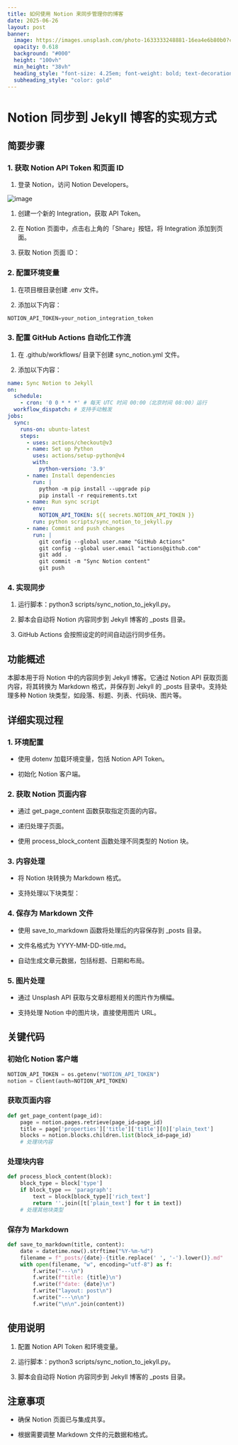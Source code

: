 ```yaml
---
title: 如何使用 Notion 来同步管理你的博客
date: 2025-06-26
layout: post
banner:
  image: https://images.unsplash.com/photo-1633333248881-16ea4e6b80b0?crop=entropy&cs=tinysrgb&fit=max&fm=jpg&ixid=M3w2OTIwMzJ8MHwxfHJhbmRvbXx8fHx8fHx8fDE3NTA5MDc5NzB8&ixlib=rb-4.1.0&q=80&w=1080
  opacity: 0.618
  background: "#000"
  height: "100vh"
  min_height: "38vh"
  heading_style: "font-size: 4.25em; font-weight: bold; text-decoration: underline"
  subheading_style: "color: gold"
---
```


# Notion 同步到 Jekyll 博客的实现方式

## 简要步骤

### 1. 获取 Notion API Token 和页面 ID

1. 登录 Notion，访问 Notion Developers。

![image](https://prod-files-secure.s3.us-west-2.amazonaws.com/a7a0cc5a-89b9-4cda-8686-1fba0ca52f40/d19c1afe-dea5-4312-9333-786b0ba83054/image.png?X-Amz-Algorithm=AWS4-HMAC-SHA256&X-Amz-Content-Sha256=UNSIGNED-PAYLOAD&X-Amz-Credential=ASIAZI2LB4662GQOTCIR%2F20250626%2Fus-west-2%2Fs3%2Faws4_request&X-Amz-Date=20250626T031930Z&X-Amz-Expires=3600&X-Amz-Security-Token=IQoJb3JpZ2luX2VjEFsaCXVzLXdlc3QtMiJIMEYCIQCo%2BZx1XiTiiSQMfiHpgfJKVzSSPnjo04xcH%2FKAfphoQwIhAPC8J9sv%2BNrdc5obNdq0JwF9wewHYCCVW1ujj9875StvKv8DCFQQABoMNjM3NDIzMTgzODA1Igw02cQw1835oTap1bsq3AOP3iyyDwUDGSOCQsqkepqZUhBaygVwTbhuYU7FVs52q%2F8a3T%2Fs%2BtZniM1o5%2BTpkZ8nxAmBxA1Uk3JM%2Bo0K9vAScUJ85ZsZp7cp2ycr7EXz0o7k93ktbDKy8yUhoyXeQUfSH3vDqoUrMEdTg5CD3xlT0qMGgSKqTZOzIXAIHKc0M8zPyeisfLrACdST8NGU29fuCdXRGtiyqOhmni6mqVRft0NaaK3jGEWsa3e0faMqx6HctqBxoLzocE0XFAubfRJTL5XfHOptVmXP6B4%2FkZEHSzKN5nML04TD46YJewbd650qxpS9cx%2FoWGWbcGvDBRex1yduO6Ir41oRyFvMUVvj4c9awyop7nTmhQ0aNAkgulFm2WGFpFK4xG3PRRXCuoYpZD3Xmy2vYP622KX13eIJZ2Bo0FwKX1y8aWp9pWb15WcgNk%2BYJEkkQfcR825ThiTh2zyIu1KuNFsRqxyAMMzyeEV9QLXAkuEVOdOoJsXohvF1ZZq%2FnlSJPLXW6%2FkXP1p3QByfpkoe0dfM1u9fsNoB9rIwFP9GQo0YMkLHO9SpjATFFP%2BZE8PkqsgBKntbHmXSw%2Fk%2FQaIFEAB6aKOgox3Iv2FkZKIfJtt2%2Fx62rTiVQmhUSG3U3AaVyvPkkTCj3%2FLCBjqkAWc2bd6BA%2F%2FctDwqJ0PvCXDtQbjfBuJDvOC4Hjsozn9ZsU6WDJc2x74hpAwXmM8R0ub6XI%2Bt1xd2q%2B%2Bn%2FJL6Y6gAL2K%2FVLCmI2forxbQV4ZbyTVu0h5cdSP4ZypWdN13nxJ9xgtfwO5IGtX9hwTIHyPR53UNmyvylXP0QWFD11CQ9fUtCgjCm9dTPQ6yRw7mGVRoFUcqWT25rpvwLYgFnAHM0sML&X-Amz-Signature=5d07dadffafb2e6a02d3bfa3e51cbf8164d3df070692e3129adda785a89fb27d&X-Amz-SignedHeaders=host&x-amz-checksum-mode=ENABLED&x-id=GetObject)

1. 创建一个新的 Integration，获取 API Token。

1. 在 Notion 页面中，点击右上角的「Share」按钮，将 Integration 添加到页面。

1. 获取 Notion 页面 ID：


### 2. 配置环境变量

1. 在项目根目录创建 .env 文件。

1. 添加以下内容：

```javascript
NOTION_API_TOKEN=your_notion_integration_token
```

### 3. 配置 GitHub Actions 自动化工作流

1. 在 .github/workflows/ 目录下创建 sync_notion.yml 文件。

1. 添加以下内容：

```yaml
name: Sync Notion to Jekyll
on:
  schedule:
    - cron: '0 0 * * *' # 每天 UTC 时间 00:00（北京时间 08:00）运行
  workflow_dispatch: # 支持手动触发
jobs:
  sync:
    runs-on: ubuntu-latest
    steps:
      - uses: actions/checkout@v3
      - name: Set up Python
        uses: actions/setup-python@v4
        with:
          python-version: '3.9'
      - name: Install dependencies
        run: |
          python -m pip install --upgrade pip
          pip install -r requirements.txt
      - name: Run sync script
        env:
          NOTION_API_TOKEN: ${{ secrets.NOTION_API_TOKEN }}
        run: python scripts/sync_notion_to_jekyll.py
      - name: Commit and push changes
        run: |
          git config --global user.name "GitHub Actions"
          git config --global user.email "actions@github.com"
          git add .
          git commit -m "Sync Notion content"
          git push
```

### 4. 实现同步

1. 运行脚本：python3 scripts/sync_notion_to_jekyll.py。

1. 脚本会自动将 Notion 内容同步到 Jekyll 博客的 _posts 目录。

1. GitHub Actions 会按照设定的时间自动运行同步任务。

## 功能概述

本脚本用于将 Notion 中的内容同步到 Jekyll 博客。它通过 Notion API 获取页面内容，将其转换为 Markdown 格式，并保存到 Jekyll 的 _posts 目录中。支持处理多种 Notion 块类型，如段落、标题、列表、代码块、图片等。

## 详细实现过程

### 1. 环境配置

- 使用 dotenv 加载环境变量，包括 Notion API Token。

- 初始化 Notion 客户端。

### 2. 获取 Notion 页面内容

- 通过 get_page_content 函数获取指定页面的内容。

- 递归处理子页面。

- 使用 process_block_content 函数处理不同类型的 Notion 块。

### 3. 内容处理

- 将 Notion 块转换为 Markdown 格式。

- 支持处理以下块类型：


### 4. 保存为 Markdown 文件

- 使用 save_to_markdown 函数将处理后的内容保存到 _posts 目录。

- 文件名格式为 YYYY-MM-DD-title.md。

- 自动生成文章元数据，包括标题、日期和布局。

### 5. 图片处理

- 通过 Unsplash API 获取与文章标题相关的图片作为横幅。

- 支持处理 Notion 中的图片块，直接使用图片 URL。

## 关键代码

### 初始化 Notion 客户端

```python
NOTION_API_TOKEN = os.getenv("NOTION_API_TOKEN")
notion = Client(auth=NOTION_API_TOKEN)
```

### 获取页面内容

```python
def get_page_content(page_id):
    page = notion.pages.retrieve(page_id=page_id)
    title = page['properties']['title']['title'][0]['plain_text']
    blocks = notion.blocks.children.list(block_id=page_id)
    # 处理块内容
```

### 处理块内容

```python
def process_block_content(block):
    block_type = block['type']
    if block_type == 'paragraph':
        text = block[block_type]['rich_text']
        return ''.join([t['plain_text'] for t in text])
    # 处理其他块类型
```

### 保存为 Markdown

```python
def save_to_markdown(title, content):
    date = datetime.now().strftime("%Y-%m-%d")
    filename = f"_posts/{date}-{title.replace(' ', '-').lower()}.md"
    with open(filename, "w", encoding="utf-8") as f:
        f.write("---\n")
        f.write(f"title: {title}\n")
        f.write(f"date: {date}\n")
        f.write("layout: post\n")
        f.write("---\n\n")
        f.write("\n\n".join(content))
```

## 使用说明

1. 配置 Notion API Token 和环境变量。

1. 运行脚本：python3 scripts/sync_notion_to_jekyll.py。

1. 脚本会自动将 Notion 内容同步到 Jekyll 博客的 _posts 目录。

## 注意事项

- 确保 Notion 页面已与集成共享。

- 根据需要调整 Markdown 文件的元数据和格式。